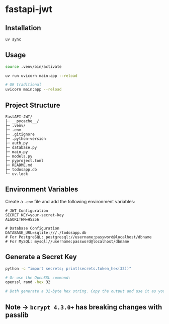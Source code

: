 # fastapi-jwt

## Installation

```bash
uv sync
```

## Usage

```bash
source .venv/bin/activate

uv run uvicorn main:app --reload

# OR traditional
uvicorn main:app --reload
```

## Project Structure

```plaintext
FastAPI-JWT/
├─ __pycache__/
├─ .venv/
├─ .env
├─ .gitignore
├─ .python-version
├─ auth.py
├─ database.py
├─ main.py
├─ models.py
├─ pyproject.toml
├─ README.md
├─ todosapp.db
└─ uv.lock
```

## Environment Variables

Create a `.env` file and add the following environment variables:

```env
# JWT Configuration
SECRET_KEY=your-secret-key
ALGORITHM=HS256

# Database Configuration
DATABASE_URL=sqlite:///./todosapp.db
# For PostgreSQL: postgresql://username:password@localhost/dbname
# For MySQL: mysql://username:password@localhost/dbname
```

## Generate a Secret Key

```bash
python -c "import secrets; print(secrets.token_hex(32))"

# Or use the OpenSSL command:
openssl rand -hex 32

# Both generate a 32-byte hex string. Copy the output and use it as your SECRET_KEY in the auth file.
```

## Note -> `bcrypt 4.3.0+` has breaking changes with passlib
